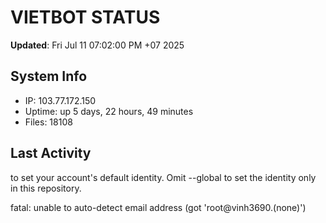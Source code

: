 # VIETBOT STATUS
**Updated**: Fri Jul 11 07:02:00 PM +07 2025

## System Info
- IP: 103.77.172.150
- Uptime: up 5 days, 22 hours, 49 minutes
- Files: 18108

## Last Activity

to set your account's default identity.
Omit --global to set the identity only in this repository.

fatal: unable to auto-detect email address (got 'root@vinh3690.(none)')

